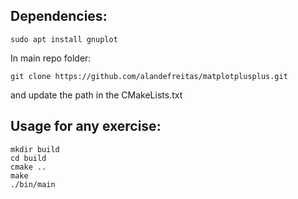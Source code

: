 Dependencies:
---
```
sudo apt install gnuplot
```

In main repo folder:
```
git clone https://github.com/alandefreitas/matplotplusplus.git
```
and update the path in the CMakeLists.txt

Usage for any exercise:
---
```
mkdir build
cd build
cmake ..
make
./bin/main
```
